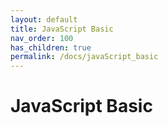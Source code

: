 ```yaml
---
layout: default
title: JavaScript Basic
nav_order: 100
has_children: true
permalink: /docs/javaScript_basic
---
```


# JavaScript Basic
